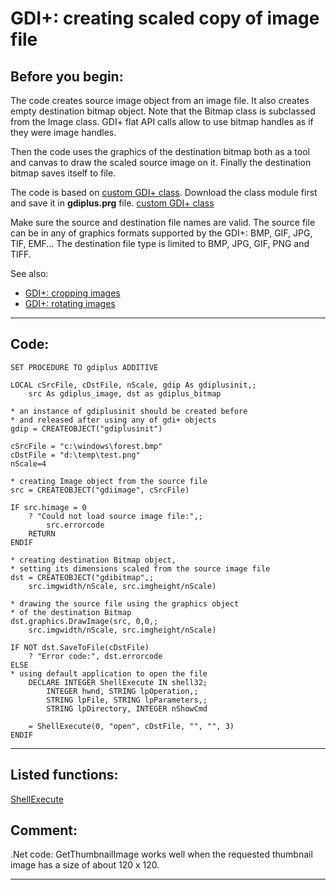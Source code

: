 <link rel="stylesheet" type="text/css" href="../css/win32api.css">  
<link rel="stylesheet" href="https://cdnjs.cloudflare.com/ajax/libs/font-awesome/4.7.0/css/font-awesome.min.css">

# GDI+: creating scaled copy of image file

## Before you begin:
The code creates source image object from an image file. It also creates empty destination bitmap object. Note that the Bitmap class is subclassed from the Image class. GDI+ flat API calls allow to use bitmap handles as if they were image handles.  

Then the code uses the graphics of the destination bitmap both as a tool and canvas to draw the scaled source image on it. Finally the destination bitmap saves itself to file.  

The code is based on <a href="?example=450">custom GDI+ class</a>. Download the class module first and save it in **gdiplus.prg** file. [custom GDI+ class](sample_450.md)  

Make sure the source and destination file names are valid. The source file can be in any of graphics formats supported by the GDI+: BMP, GIF, JPG, TIF, EMF... The destination file type is limited to BMP, JPG, GIF, PNG and TIFF.  

See also:

* [GDI+: cropping images](sample_515.md)  
* [GDI+: rotating images](sample_525.md)  

  
***  


## Code:
```foxpro  
SET PROCEDURE TO gdiplus ADDITIVE

LOCAL cSrcFile, cDstFile, nScale, gdip As gdiplusinit,;
	src As gdiplus_image, dst as gdiplus_bitmap

* an instance of gdiplusinit should be created before
* and released after using any of gdi+ objects
gdip = CREATEOBJECT("gdiplusinit")

cSrcFile = "c:\windows\forest.bmp"
cDstFile = "d:\temp\test.png"
nScale=4

* creating Image object from the source file
src = CREATEOBJECT("gdiimage", cSrcFile)

IF src.himage = 0
	? "Could not load source image file:",;
		src.errorcode
	RETURN
ENDIF

* creating destination Bitmap object,
* setting its dimensions scaled from the source image file
dst = CREATEOBJECT("gdibitmap",;
	src.imgwidth/nScale, src.imgheight/nScale)

* drawing the source file using the graphics object
* of the destination Bitmap
dst.graphics.DrawImage(src, 0,0,;
	src.imgwidth/nScale, src.imgheight/nScale)

IF NOT dst.SaveToFile(cDstFile)
	? "Error code:", dst.errorcode
ELSE
* using default application to open the file
    DECLARE INTEGER ShellExecute IN shell32;
    	INTEGER hwnd, STRING lpOperation,;
    	STRING lpFile, STRING lpParameters,;
    	STRING lpDirectory, INTEGER nShowCmd

	= ShellExecute(0, "open", cDstFile, "", "", 3)
ENDIF  
```  
***  


## Listed functions:
[ShellExecute](../libraries/shell32/ShellExecute.md)  

## Comment:
.Net code: GetThumbnailImage works well when the requested thumbnail image has a size of about  120 x 120.  
  
***  

